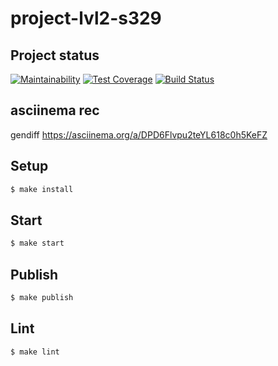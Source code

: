 # project-lvl2-s329

## Project status
[![Maintainability](https://api.codeclimate.com/v1/badges/41484e052a784572ece2/maintainability)](https://codeclimate.com/github/vigin/project-lvl2-s329/maintainability)
[![Test Coverage](https://api.codeclimate.com/v1/badges/41484e052a784572ece2/test_coverage)](https://codeclimate.com/github/vigin/project-lvl2-s329/test_coverage)
[![Build Status](https://travis-ci.org/vigin/project-lvl2-s329.svg?branch=master)](https://travis-ci.org/vigin/project-lvl2-s329)

## asciinema rec

gendiff
https://asciinema.org/a/DPD6Flvpu2teYL618c0h5KeFZ

## Setup

```sh
$ make install
```

## Start

```sh
$ make start
```

## Publish

```sh
$ make publish
```

## Lint

```sh
$ make lint
```
